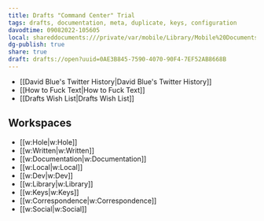 ```yaml
---
title: Drafts "Command Center" Trial
tags: drafts, documentation, meta, duplicate, keys, configuration
davodtime: 09082022-105605
local: shareddocuments:///private/var/mobile/Library/Mobile%20Documents/iCloud~md~obsidian/Documents/OBSHIDDIAN/drafts/0AE3B845-7590-4070-90F4-7EF52AB8668B.md
dg-publish: true
share: true
draft: drafts://open?uuid=0AE3B845-7590-4070-90F4-7EF52AB8668B
---
```


- [[David Blue's Twitter History\|David Blue's Twitter History]]
- [[How to Fuck Text\|How to Fuck Text]]
- [[Drafts Wish List\|Drafts Wish List]]

## Workspaces
- [[w:Hole\|w:Hole]]
- [[w:Written\|w:Written]]
- [[w:Documentation\|w:Documentation]]
- [[w:Local\|w:Local]]
- [[w:Dev\|w:Dev]]
- [[w:Library\|w:Library]]
- [[w:Keys\|w:Keys]]
- [[w:Correspondence\|w:Correspondence]]
- [[w:Social\|w:Social]]